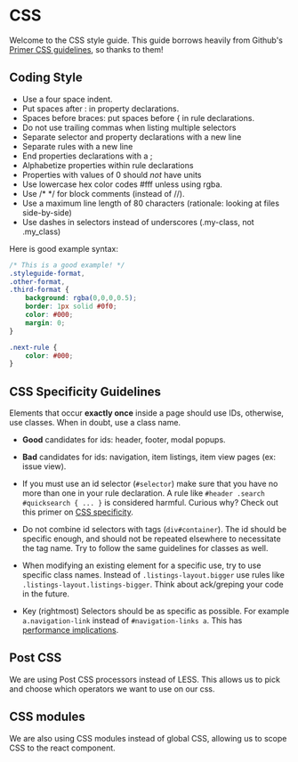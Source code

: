 # CSS

Welcome to the CSS style guide. This guide borrows heavily from Github's [Primer CSS guidelines](http://primercss.io/guidelines/), so thanks to them!

## Coding Style

- Use a four space indent.
- Put spaces after : in property declarations.
- Spaces before braces: put spaces before { in rule declarations.
- Do not use trailing commas when listing multiple selectors
- Separate selector and property declarations with a new line
- Separate rules with a new line
- End properties declarations with a ;
- Alphabetize properties within rule declarations
- Properties with values of 0 should *not* have units
- Use lowercase hex color codes #fff unless using rgba.
- Use /* */ for block comments (instead of //).
- Use a maximum line length of 80 characters (rationale: looking at files side-by-side)
- Use dashes in selectors instead of underscores (.my-class, not .my_class)

Here is good example syntax:

```css
/* This is a good example! */
.styleguide-format,
.other-format,
.third-format {
    background: rgba(0,0,0,0.5);
    border: 1px solid #0f0;
    color: #000;
    margin: 0;
}

.next-rule {
    color: #000;
}
```

## CSS Specificity Guidelines

Elements that occur **exactly once** inside a page should use IDs, otherwise, use classes. When in doubt, use a class name.

- **Good** candidates for ids: header, footer, modal popups.
- **Bad** candidates for ids: navigation, item listings, item view pages (ex: issue view).

- If you must use an id selector (`#selector`) make sure that you have no more than one in your rule declaration. A rule like `#header .search #quicksearch { ... }` is considered harmful. Curious why? Check out this primer on [CSS specificity](http://css-tricks.com/specifics-on-css-specificity/).
- Do not combine id selectors with tags (`div#container`). The id should be specific enough, and should not be repeated elsewhere to necessitate the tag name. Try to follow the same guidelines for classes as well.
- When modifying an existing element for a specific use, try to use specific class names. Instead of `.listings-layout.bigger` use rules like `.listings-layout.listings-bigger`. Think about ack/greping your code in the future.
- Key (rightmost) Selectors should be as specific as possible. For example `a.navigation-link` instead of `#navigation-links a`. This has [performance implications](http://www.stevesouders.com/blog/2009/06/18/simplifying-css-selectors/).

## Post CSS

We are using Post CSS processors instead of LESS. This allows us to pick and choose which operators
we want to use on our css.

## CSS modules

We are also using CSS modules instead of global CSS, allowing us to scope CSS to the react component.
